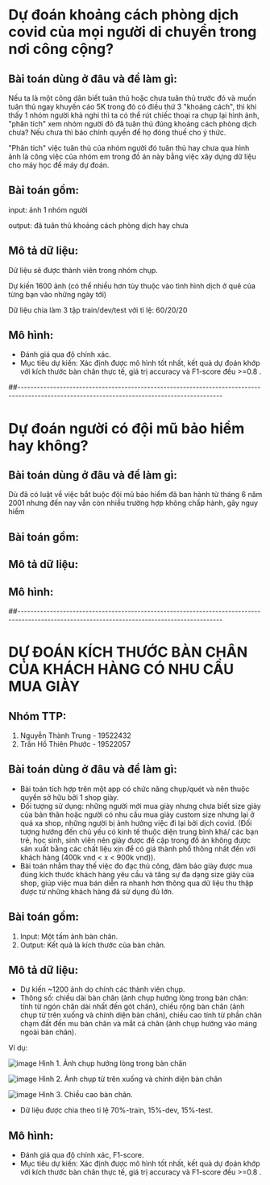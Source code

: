 # **Dự đoán khoảng cách phòng dịch covid của mọi người di chuyển trong nơi công cộng?**

## Bài toán dùng ở đâu và để làm gì:

Nếu ta là một công dân biết tuân thủ hoặc chưa tuân thủ trước đó và muốn tuân thủ ngay khuyến cáo 5K trong đó có điều thứ 3 "khoảng cách", thì khi 
thấy 1 nhóm người khả nghi thì ta có thể rút chiếc thoại ra chụp lại hình ảnh, "phân tích" xem nhóm người đó đã tuân thủ đúng khoảng cách phòng dịch
chưa? Nếu chưa thì báo chính quyền để họ đóng thuế cho ý thức. 

"Phân tích" việc tuân thủ của nhóm người đó tuân thủ hay chưa qua hình ảnh là công việc của nhóm em trong đồ án này bằng việc xây dựng dữ liệu cho máy học
để máy dự đoán.

## Bài toán gồm:
input: ảnh 1 nhóm người 

output: đã tuân thủ khoảng cách phòng dịch hay chưa

## Mô tả dữ liệu:

Dữ liệu sẽ được thành viên trong nhóm chụp.

Dự kiến 1600 ảnh (có thể nhiều hơn tùy thuộc vào tình hình dịch ở quê của từng bạn vào những ngày tới)

Dữ liệu chia làm 3 tập train/dev/test với tỉ lệ: 60/20/20

## Mô hình: 
- Đánh giá qua độ chính xác.
- Mục tiêu dự kiến: Xác định được mô hình tốt nhất, kết quả dự đoán khớp với kích thước bàn chân thực tế, giá trị accuracy và F1-score đều >=0.8 .



##---------------------------------------------------------------------------------------------------------------------------------------------

# **Dự đoán người có đội mũ bảo hiểm hay không?**

## Bài toán dùng ở đâu và để làm gì:

Dù đã có luật về việc bắt buộc đội mũ bảo hiểm đã ban hành từ tháng 6 năm 2001 nhưng đến nay vẫn còn nhiều trường hợp không chấp hành, gây nguy hiểm 

## Bài toán gồm:

## Mô tả dữ liệu:

## Mô hình:



##---------------------------------------------------------------------------------------------------------------------------------------------
# **DỰ ĐOÁN KÍCH THƯỚC BÀN CHÂN CỦA KHÁCH HÀNG CÓ NHU CẦU MUA GIÀY**

## Nhóm TTP:

1. Nguyễn Thành Trung - 19522432
2. Trần Hồ Thiên Phước - 19522057

## Bài toán dùng ở đâu và để làm gì:
- Bài toán tích hợp trên một app có chức năng chụp/quét và nên thuộc quyền sở hữu bởi 1 shop giày.
- Đối tượng sử dụng: những người mới mua giày nhưng chưa biết size giày của bản thân hoặc người có nhu cầu mua giày custom size nhưng lại ở quá xa shop, những người bị ảnh hưởng việc đi lại bởi dịch covid. (Đối tượng hướng đến chủ yếu có kinh tế thuộc diện trung bình khá/ các bạn trẻ, học sinh, sinh viên nên giày được đề cập trong đồ án không được sản xuất bằng các chất liệu xịn để có giá thành phổ thông nhất đến với khách hàng (400k vnd < x < 900k vnd)).
- Bài toán nhằm thay thế việc đo đạc thủ công, đảm bảo giày được mua đúng kích thước khách hàng yêu cầu và tăng sự đa dạng size giày của shop, giúp việc mua bán diễn ra nhanh hơn thông qua dữ liệu thu thập được từ những khách hàng đã sử dụng đủ lớn.

## Bài toán gồm:

1. Input: Một tấm ảnh bàn chân.
2. Output: Kết quả là kích thước của bàn chân.

## Mô tả dữ liệu:

- Dự kiến ~1200 ảnh do chính các thành viên chụp.
- Thông số: chiều dài bàn chân (ảnh chụp hướng lòng trong bàn chân: tính từ ngón chân dài nhất đến gót chân), chiều rộng bàn chân (ảnh chụp từ trên xuống và chính diện bàn chân), chiều cao tính từ phần chân chạm đất đến mu bàn chân và mắt cá chân (ảnh chụp hướng vào máng ngoài bàn chân).

Ví dụ:

![image](https://user-images.githubusercontent.com/76487372/147374872-098a8803-adab-4dac-a44e-8504484ca8c1.png)
                            Hình 1. Ảnh chụp hướng lòng trong bàn chân


![image](https://user-images.githubusercontent.com/76487372/147374916-c5adc8f4-fd58-47c0-ad71-66d21be76cad.png)
                            Hình 2. Ảnh chụp từ trên xuống và chính diện bàn chân


![image](https://user-images.githubusercontent.com/76487372/147374947-ad2148e7-78f0-44e9-aead-62d82e5bdfd8.png)
                            Hình 3. Chiều cao bàn chân.


- Dữ liệu được chia theo tỉ lệ 70%-train, 15%-dev, 15%-test.

## Mô hình:

- Đánh giá qua độ chính xác, F1-score.
- Mục tiêu dự kiến: Xác định được mô hình tốt nhất, kết quả dự đoán khớp với kích thước bàn chân thực tế, giá trị accuracy và F1-score đều >=0.8 .



